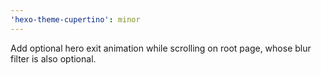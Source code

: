 ```yaml
---
'hexo-theme-cupertino': minor
---
```


Add optional hero exit animation while scrolling on root page, whose blur filter is also optional.
